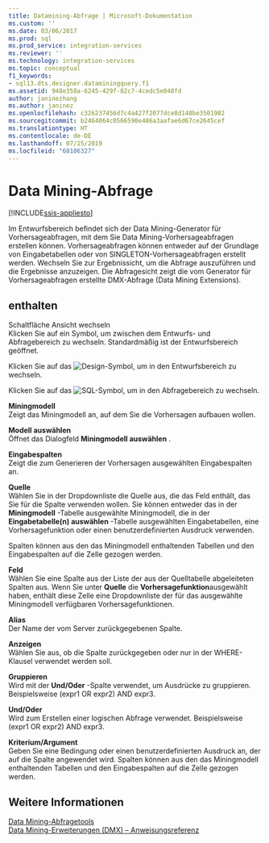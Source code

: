 ```yaml
---
title: Datamining-Abfrage | Microsoft-Dokumentation
ms.custom: ''
ms.date: 03/06/2017
ms.prod: sql
ms.prod_service: integration-services
ms.reviewer: ''
ms.technology: integration-services
ms.topic: conceptual
f1_keywords:
- sql13.dts.designer.dataminingquery.f1
ms.assetid: 948e358a-6245-429f-82c7-4cedc5e048fd
author: janinezhang
ms.author: janinez
ms.openlocfilehash: c326237456d7c4a427f2077dce8d148be3501902
ms.sourcegitcommit: b2464064c0566590e486a3aafae6d67ce2645cef
ms.translationtype: HT
ms.contentlocale: de-DE
ms.lasthandoff: 07/15/2019
ms.locfileid: "68106327"
---
```

# <a name="data-mining-query"></a>Data Mining-Abfrage

[!INCLUDE[ssis-appliesto](../../includes/ssis-appliesto-ssvrpluslinux-asdb-asdw-xxx.md)]


  Im Entwurfsbereich befindet sich der Data Mining-Generator für Vorhersageabfragen, mit dem Sie Data Mining-Vorhersageabfragen erstellen können. Vorhersageabfragen können entweder auf der Grundlage von Eingabetabellen oder von SINGLETON-Vorhersageabfragen erstellt werden. Wechseln Sie zur Ergebnissicht, um die Abfrage auszuführen und die Ergebnisse anzuzeigen. Die Abfragesicht zeigt die vom Generator für Vorhersageabfragen erstellte DMX-Abfrage (Data Mining Extensions).  
  
## <a name="options"></a>enthalten  
 Schaltfläche Ansicht wechseln  
 Klicken Sie auf ein Symbol, um zwischen dem Entwurfs- und Abfragebereich zu wechseln. Standardmäßig ist der Entwurfsbereich geöffnet.  
  
 Klicken Sie auf das ![Design-Symbol](../../integration-services/control-flow/media/ssis-designicon.gif "Design-Symbol"), um in den Entwurfsbereich zu wechseln.  
  
 Klicken Sie auf das ![SQL-Symbol](../../integration-services/control-flow/media/ssis-queryicon.gif "SQL-Symbol"), um in den Abfragebereich zu wechseln.  
  
 **Miningmodell**  
 Zeigt das Miningmodell an, auf dem Sie die Vorhersagen aufbauen wollen.  
  
 **Modell auswählen**  
 Öffnet das Dialogfeld **Miningmodell auswählen** .  
  
 **Eingabespalten**  
 Zeigt die zum Generieren der Vorhersagen ausgewählten Eingabespalten an.  
  
 **Quelle**  
 Wählen Sie in der Dropdownliste die Quelle aus, die das Feld enthält, das Sie für die Spalte verwenden wollen. Sie können entweder das in der **Miningmodell** -Tabelle ausgewählte Miningmodell, die in der **Eingabetabelle(n) auswählen** -Tabelle ausgewählten Eingabetabellen, eine Vorhersagefunktion oder einen benutzerdefinierten Ausdruck verwenden.  
  
 Spalten können aus den das Miningmodell enthaltenden Tabellen und den Eingabespalten auf die Zelle gezogen werden.  
  
 **Feld**  
 Wählen Sie eine Spalte aus der Liste der aus der Quelltabelle abgeleiteten Spalten aus. Wenn Sie unter **Quelle** die **Vorhersagefunktion**ausgewählt haben, enthält diese Zelle eine Dropdownliste der für das ausgewählte Miningmodell verfügbaren Vorhersagefunktionen.  
  
 **Alias**  
 Der Name der vom Server zurückgegebenen Spalte.  
  
 **Anzeigen**  
 Wählen Sie aus, ob die Spalte zurückgegeben oder nur in der WHERE-Klausel verwendet werden soll.  
  
 **Gruppieren**  
 Wird mit der **Und/Oder** -Spalte verwendet, um Ausdrücke zu gruppieren. Beispielsweise (expr1 OR expr2) AND expr3.  
  
 **Und/Oder**  
 Wird zum Erstellen einer logischen Abfrage verwendet. Beispielsweise (expr1 OR expr2) AND expr3.  
  
 **Kriterium/Argument**  
 Geben Sie eine Bedingung oder einen benutzerdefinierten Ausdruck an, der auf die Spalte angewendet wird. Spalten können aus den das Miningmodell enthaltenden Tabellen und den Eingabespalten auf die Zelle gezogen werden.  
  
## <a name="see-also"></a>Weitere Informationen  
 [Data Mining-Abfragetools](../../analysis-services/data-mining/data-mining-query-tools.md)   
 [Data Mining-Erweiterungen &#40;DMX&#41; – Anweisungsreferenz](../../dmx/data-mining-extensions-dmx-statements.md)  
  
  
